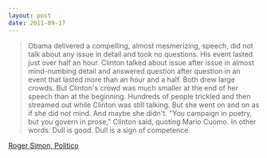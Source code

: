 ```yaml
---
layout: post
date: 2011-09-17
---
```


>Obama delivered a compelling, almost mesmerizing, speech, did not talk about any issue in detail and took no questions. His event lasted just over half an hour. Clinton talked about issue after issue in almost mind-numbing detail and answered question after question in an event that lasted more than an hour and a half. Both drew large crowds. But Clinton's crowd was much smaller at the end of her speech than at the beginning. Hundreds of people trickled and then streamed out while Clinton was still talking. But she went on and on as if she did not mind. And maybe she didn't. "You campaign in poetry, but you govern in prose," Clinton said, quoting Mario Cuomo. In other words: Dull is good. Dull is a sign of competence.

[Roger Simon, Politico](https://www.politico.com/story/2008/01/can-you-win-on-dull-007763)
